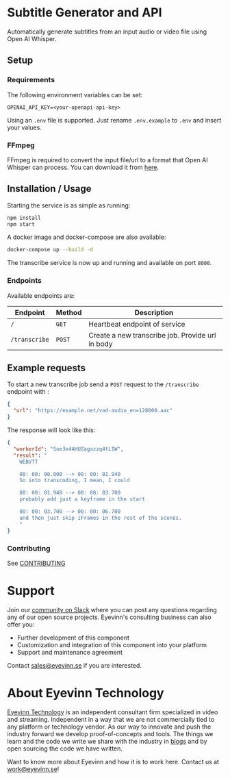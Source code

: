 # Subtitle Generator and API

Automatically generate subtitles from an input audio or video file using Open AI Whisper.

## Setup

### Requirements

The following environment variables can be set:
```text
OPENAI_API_KEY=<your-openapi-api-key>
```

Using an `.env` file is supported. Just rename `.env.example` to `.env` and insert your values.

### FFmpeg

FFmpeg is required to convert the input file/url to a format that Open AI Whisper can process. You can download it from [here](https://www.ffmpeg.org/download.html).

## Installation / Usage

Starting the service is as simple as running:

```bash
npm install
npm start
```

A docker image and docker-compose are also available:

```bash
docker-compose up --build -d
```

The transcribe service is now up and running and available on port `8000`.

### Endpoints

Available endpoints are:

| Endpoint                         | Method   | Description                                      |
| -------------------------------- | -------- | -------------------------------------------------|
| `/`                              | `GET`    | Heartbeat endpoint of service                    |
| `/transcribe`                    | `POST`   | Create a new transcribe job. Provide url in body |

## Example requests

To start a new transcribe job send a `POST` request to the `/transcribe` endpoint with :

```json
{
  "url": "https://example.net/vod-audio_en=128000.aac"
}
```

The response will look like this:

```json
{
  "workerId": "Soe3e4AHUZagazzq4tLIW",
  "result": "
    WEBVTT

    00: 00: 00.000 --> 00: 00: 01.940
    So into transcoding, I mean, I could

    00: 00: 01.940 --> 00: 00: 03.700
    probably add just a keyframe in the start

    00: 00: 03.700 --> 00: 00: 06.700
    and then just skip iFrames in the rest of the scenes.
    "
}
```

### Contributing

See [CONTRIBUTING](CONTRIBUTING.md)

# Support

Join our [community on Slack](http://slack.streamingtech.se) where you can post any questions regarding any of our open source projects. Eyevinn's consulting business can also offer you:

- Further development of this component
- Customization and integration of this component into your platform
- Support and maintenance agreement

Contact [sales@eyevinn.se](mailto:sales@eyevinn.se) if you are interested.

# About Eyevinn Technology

[Eyevinn Technology](https://www.eyevinntechnology.se) is an independent consultant firm specialized in video and streaming. Independent in a way that we are not commercially tied to any platform or technology vendor. As our way to innovate and push the industry forward we develop proof-of-concepts and tools. The things we learn and the code we write we share with the industry in [blogs](https://dev.to/video) and by open sourcing the code we have written.

Want to know more about Eyevinn and how it is to work here. Contact us at work@eyevinn.se!
